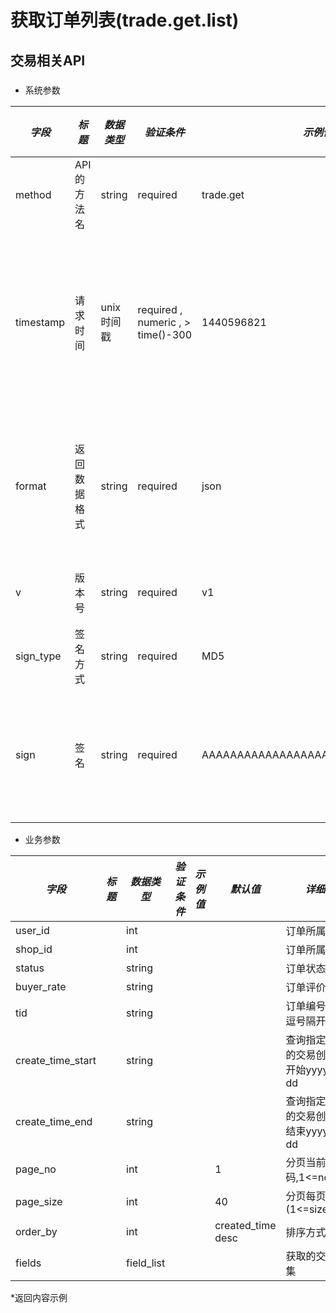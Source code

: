 # 获取订单列表(trade.get.list)

## 交易相关API

### 

* 系统参数

| *字段* | *标题* | *数据类型* | *验证条件* | *示例值* | *默认值* | *详细说明* |
| ------------- | ------------- | ------------- | ------------- | ------------- | ------------- | ------------- |
| method | API的方法名 | string | required | trade.get | null | 标识请求的是哪个API |
| timestamp | 请求时间 | unix时间戳 | required , numeric , > time()-300 | 1440596821 | null | 标识API请求的发起时间，如果超时300秒则拒绝请求 |
| format | 返回数据格式 | string | required | json | json | 返回数据是json格式的，目前只支持json |
| v | 版本号 | string | required | v1 | null | 标识该接口的版本 |
| sign_type | 签名方式 | string | required | MD5 | null | 标识签名算法 |
| sign | 签名 | string | required | AAAAAAAAAAAAAAAAAAAAAAAAAAAAAAAAA | null | 数据签名，32位长度16进制数字 |


* 业务参数

| *字段* | *标题* | *数据类型* | *验证条件* | *示例值* | *默认值* | *详细说明* |
| ------------- | ------------- | ------------- | ------------- | ------------- | ------------- | ------------- |
| user_id |  | int |  |  |  | 订单所属用户id |
| shop_id |  | int |  |  |  | 订单所属店铺id |
| status |  | string |  |  |  | 订单状态 |
| buyer_rate |  | string |  |  |  | 订单评价状态 |
| tid |  | string |  |  |  | 订单编号,多个用逗号隔开 |
| create_time_start |  | string |  |  |  | 查询指定时间内的交易创建时间开始yyyy-MM-dd |
| create_time_end |  | string |  |  |  | 查询指定时间内的交易创建时间结束yyyy-MM-dd |
| page_no |  | int |  |  | 1 | 分页当前页码,1<=no<=499 |
| page_size |  | int |  |  | 40 | 分页每页条数(1<=size<=200) |
| order_by |  | int |  |  | created_time desc | 排序方式 |
| fields |  | field_list |  |  |  | 获取的交易字段集 |


*返回内容示例

```



```

